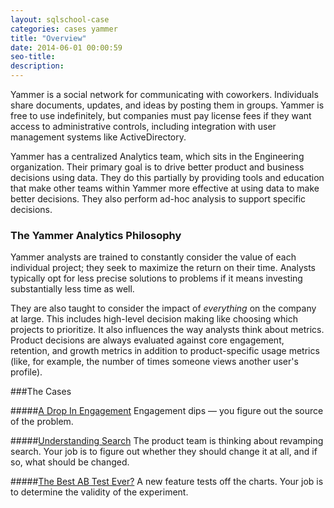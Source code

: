 ```yaml
---
layout: sqlschool-case
categories: cases yammer
title: "Overview"
date: 2014-06-01 00:00:59
seo-title: 
description: 
---
```


Yammer is a social network for communicating with coworkers. Individuals share documents, updates, and ideas by posting them in groups. Yammer is free to use indefinitely, but companies must pay license fees if they want access to administrative controls, including integration with user management systems like ActiveDirectory.

Yammer has a centralized Analytics team, which sits in the Engineering organization. Their primary goal is to drive better product and business decisions using data. They do this partially by providing tools and education that make other teams within Yammer more effective at using data to make better decisions. They also perform ad-hoc analysis to support specific decisions.

### The Yammer Analytics Philosophy

Yammer analysts are trained to constantly consider the value of each individual project; they seek to maximize the return on their time. Analysts typically opt for less precise solutions to problems if it means investing substantially less time as well.

They are also taught to consider the impact of *everything* on the company at large. This includes high-level decision making like choosing which projects to prioritize. It also influences the way analysts think about metrics. Product decisions are always evaluated against core engagement, retention, and growth metrics in addition to product-specific usage metrics (like, for example, the number of times someone views another user's profile).

###The Cases

#####[A Drop In Engagement](a-drop-in-engagement.html)
Engagement dips &mdash; you figure out the source of the problem.

#####[Understanding Search](understanding-search.html)
The product team is thinking about revamping search. Your job is to figure out whether they should change it at all, and if so, what should be changed.

#####[The Best AB Test Ever?](best-ab-test-ever.html)
A new feature tests off the charts. Your job is to determine the validity of the experiment.